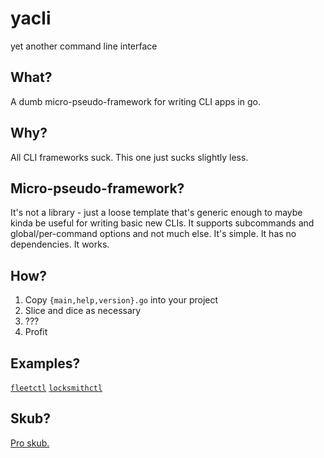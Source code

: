 yacli
=====
yet another command line interface

## What?
A dumb micro-pseudo-framework for writing CLI apps in go. 

## Why?
All CLI frameworks suck. This one just sucks slightly less.

## Micro-pseudo-framework?
It's not a library - just a loose template that's generic enough to maybe kinda be useful for writing basic new CLIs.
It supports subcommands and global/per-command options and not much else.
It's simple. It has no dependencies. It works.

## How?
1. Copy `{main,help,version}.go` into your project
2. Slice and dice as necessary
3. ???
4. Profit

## Examples?
[`fleetctl`](https://github.com/coreos/fleet/tree/master/fleetctl) 
[`locksmithctl`](https://github.com/coreos/locksmith/tree/master/locksmithctl)

## Skub?
[Pro skub.](http://pbfcomics.com/20/)
